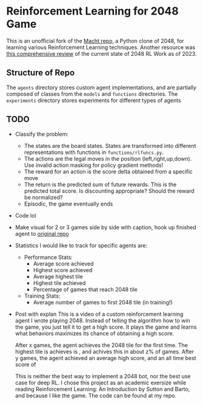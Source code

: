 # Reinforcement Learning for 2048 Game

This is an unofficial fork of the [Macht repo](https://github.com/rolfmorel/macht), a Python clone of 2048, for learning various Reinforcement Learning techniques. Another resource was [this comprehensive review](https://arxiv.org/pdf/2212.11087) of the current state of 2048 RL Work as of 2023. 

## Structure of Repo
The `agents` directory stores custom agent implementations, and are partially composed of classes from the `models` and `functions` directories.
The `experiments` directory stores experiments for different types of agents

## TODO
- Classify the problem:
    - The states are the board states. States are transformed into different representations with functions in `functions/rlfuncs.py`.
    - The actions are the legal moves in the position (left,right,up,down). Use invalid action masking for policy gradient methods!
    - The reward for an action is the score delta obtained from a specific move
    - The return is the predicted sum of future rewards. This is the predicted total score. Is discounting appropriate? Should the reward be normalized?
    - Episodic, the game eventually ends

- Code lol

- Make visual for 2 or 3 games side by side with caption, hook up finished agent to [original repo](https://github.com/gabrielecirulli/2048)

- Statistics I would like to track for specific agents are:
    - Performance Stats:
        - Average score achieved
        - Highest score achieved
        - Average highest tile
        - Highest tile achieved
        - Percentage of games that reach 2048 tile
    - Training Stats:
        - Average number of games to first 2048 tile (in training!)

- Post with explan
    This is a video of a custom reinforcement learning agent I wrote playing 2048. Instead of telling the algorithm how to win the game, you just tell it to get a high score. It plays the game and learns what behaviors maximizes its chance of obtaining a high score.

    After x games, the agent achieves the 2048 tile for the first time. The highest tile is achieves is , and achives this in about z% of games. 
    After y games, the agent achieved an average high score, and an all time best score of 

    This is neither the best way to implement a 2048 bot, nor the best use case for deep RL. I chose this project as an academic exersize while reading Reinforcement Learning: An Introduction by Sutton and Barto, and because I like the game. The code can be found at my repo. 




